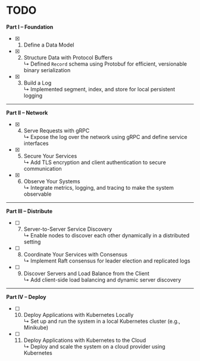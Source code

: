 # TODO

**Part I – Foundation**

- [x] 1. Define a Data Model
- [x] 2. Structure Data with Protocol Buffers  
     ↳ Defined `Record` schema using Protobuf for efficient, versionable binary serialization
- [x] 3. Build a Log  
     ↳ Implemented segment, index, and store for local persistent logging

---

**Part II – Network**

- [x] 4. Serve Requests with gRPC  
     ↳ Expose the log over the network using gRPC and define service interfaces
- [x] 5. Secure Your Services  
     ↳ Add TLS encryption and client authentication to secure communication
- [x] 6. Observe Your Systems  
     ↳ Integrate metrics, logging, and tracing to make the system observable

---

**Part III – Distribute**

- [ ] 7. Server-to-Server Service Discovery  
     ↳ Enable nodes to discover each other dynamically in a distributed setting
- [ ] 8. Coordinate Your Services with Consensus  
     ↳ Implement Raft consensus for leader election and replicated logs
- [ ] 9. Discover Servers and Load Balance from the Client  
     ↳ Add client-side load balancing and dynamic server discovery

---

**Part IV – Deploy**

- [ ] 10. Deploy Applications with Kubernetes Locally  
      ↳ Set up and run the system in a local Kubernetes cluster (e.g., Minikube)
- [ ] 11. Deploy Applications with Kubernetes to the Cloud  
      ↳ Deploy and scale the system on a cloud provider using Kubernetes
